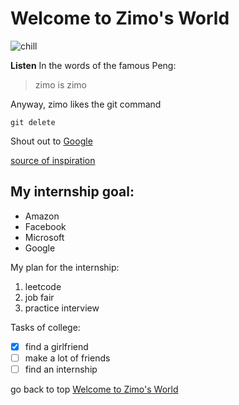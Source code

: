 # Welcome to Zimo's World

![chill](https://static.viget.com/Git-Tips-030718.png?mtime=20180307141454&focal=none)

**Listen** In the words of the famous Peng:
> zimo is zimo

Anyway, zimo likes the git command
```
git delete
```
Shout out to [Google](https://google.com/)

[source of inspiration](README.md)




## My internship goal:
- Amazon
- Facebook
- Microsoft
- Google

My plan for the internship:
1. leetcode
2. job fair
3. practice interview

Tasks of college:
- [x] find a girlfriend
- [ ] make a lot of friends
- [ ] find an internship

go back to top [Welcome to Zimo's World](https://github.com/zimo27/cse110/blob/rightnow/index.md#welcome-to-zimos-world)